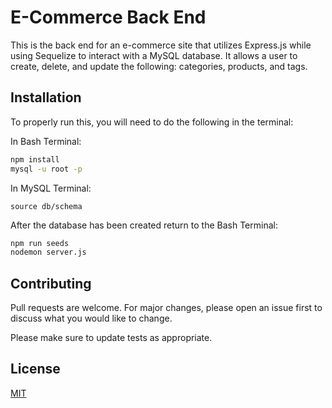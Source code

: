 # E-Commerce Back End

This is the back end for an e-commerce site that utilizes Express.js while using Sequelize to interact with a MySQL database. It allows a user to create, delete, and update the following: categories, products, and tags.

## Installation

To properly run this, you will need to do the following in the terminal:

In Bash Terminal:

```bash
npm install
mysql -u root -p
```

In MySQL Terminal:

```mysql
source db/schema
```

After the database has been created return to the Bash Terminal:

```bash
npm run seeds
nodemon server.js
```

## Contributing

Pull requests are welcome. For major changes, please open an issue first to discuss what you would like to change.

Please make sure to update tests as appropriate.

## License

[MIT](https://choosealicense.com/licenses/mit/)
